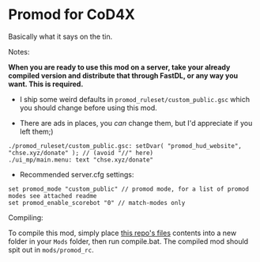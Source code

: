 # Promod for CoD4X
Basically what it says on the tin.

Notes:

**When you are ready to use this mod on a server, take your already compiled version and distribute that through FastDL, or any way you want. This is required.**

* I ship some weird defaults in `promod_ruleset/custom_public.gsc` which you should change before using this mod.

* There are ads in places, you *can* change them, but I'd appreciate if you left them;)
```
./promod_ruleset/custom_public.gsc: setDvar( "promod_hud_website", "chse.xyz/donate" ); // (avoid "//" here)
./ui_mp/main.menu: text "chse.xyz/donate"
```

* Recommended server.cfg settings:
```
set promod_mode "custom_public" // promod mode, for a list of promod modes see attached readme
set promod_enable_scorebot "0" // match-modes only
```

Compiling:

To compile this mod, simply place [this repo's files](https://github.com/ChxseH/COD4x_Promod/archive/master.zip) contents into a new folder in your `Mods` folder, then run compile.bat. The compiled mod should spit out in `mods/promod_rc`.
